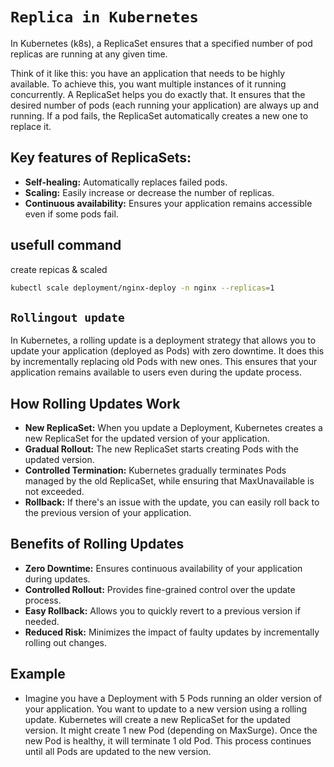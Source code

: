 # `Replica in Kubernetes`

In Kubernetes (k8s), a ReplicaSet ensures that a specified number of pod replicas are running at any given time. 

Think of it like this: you have an application that needs to be highly available. To achieve this, you want multiple instances of it running concurrently. A ReplicaSet helps you do exactly that. It ensures that the desired number of pods (each running your application) are always up and running. If a pod fails, the ReplicaSet automatically creates a new one to replace it.

## Key features of ReplicaSets:

* **Self-healing:** Automatically replaces failed pods.
* **Scaling:** Easily increase or decrease the number of replicas.
* **Continuous availability:** Ensures your application remains accessible even if some pods fail.

## usefull command
create repicas & scaled 
```bash
kubectl scale deployment/nginx-deploy -n nginx --replicas=1
```
## `Rollingout update`
In Kubernetes, a rolling update is a deployment strategy that allows you to update your application (deployed as Pods) with zero downtime. It does this by incrementally replacing old Pods with new ones. This ensures that your application remains available to users even during the update process.

## How Rolling Updates Work

* **New ReplicaSet:** When you update a Deployment, Kubernetes creates a new ReplicaSet for the updated version of your application.
* **Gradual Rollout:** The new ReplicaSet starts creating Pods with the updated version.
* **Controlled Termination:** Kubernetes gradually terminates Pods managed by the old ReplicaSet, while ensuring that MaxUnavailable is not exceeded.
* **Rollback:** If there's an issue with the update, you can easily roll back to the previous version of your application.

## Benefits of Rolling Updates

* **Zero Downtime:** Ensures continuous availability of your application during updates.
* **Controlled Rollout:** Provides fine-grained control over the update process.
* **Easy Rollback:** Allows you to quickly revert to a previous version if needed.
* **Reduced Risk:** Minimizes the impact of faulty updates by incrementally rolling out changes.

## Example

* Imagine you have a Deployment with 5 Pods running an older version of your application. You want to update to a new version using a rolling update.
Kubernetes will create a new ReplicaSet for the updated version.
It might create 1 new Pod (depending on MaxSurge).
Once the new Pod is healthy, it will terminate 1 old Pod.
This process continues until all Pods are updated to the new version.